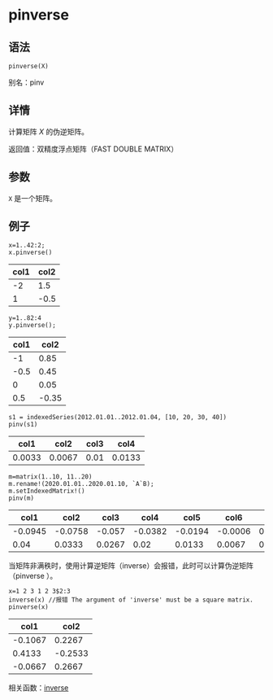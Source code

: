 # pinverse

## 语法

`pinverse(X)`

别名：pinv

## 详情

计算矩阵 *X* 的伪逆矩阵。

返回值：双精度浮点矩阵（FAST DOUBLE MATRIX）

## 参数

`X` 是一个矩阵。

## 例子

```
x=1..42:2;
x.pinverse()
```

| col1 | col2 |
| --- | --- |
| -2 | 1.5 |
| 1 | -0.5 |

```
y=1..82:4
y.pinverse();
```

| col1 | col2 |
| --- | --- |
| -1 | 0.85 |
| -0.5 | 0.45 |
| 0 | 0.05 |
| 0.5 | -0.35 |

```
s1 = indexedSeries(2012.01.01..2012.01.04, [10, 20, 30, 40])
pinv(s1)
```

| col1 | col2 | col3 | col4 |
| --- | --- | --- | --- |
| 0.0033 | 0.0067 | 0.01 | 0.0133 |

```
m=matrix(1..10, 11..20)
m.rename!(2020.01.01..2020.01.10, `A`B);
m.setIndexedMatrix!()
pinv(m)
```

| col1 | col2 | col3 | col4 | col5 | col6 | col7 | col8 | col9 | col10 |
| --- | --- | --- | --- | --- | --- | --- | --- | --- | --- |
| -0.0945 | -0.0758 | -0.057 | -0.0382 | -0.0194 | -0.0006 | 0.0182 | 0.037 | 0.0558 | 0.0745 |
| 0.04 | 0.0333 | 0.0267 | 0.02 | 0.0133 | 0.0067 | 0 | -0.0067 | -0.0133 | -0.02 |

当矩阵非满秩时，使用计算逆矩阵（inverse）会报错，此时可以计算伪逆矩阵（pinverse
）。

```
x=1 2 3 1 2 3$2:3
inverse(x) //报错 The argument of 'inverse' must be a square matrix.
pinverse(x)
```

| col1 | col2 |
| --- | --- |
| -0.1067 | 0.2267 |
| 0.4133 | -0.2533 |
| -0.0667 | 0.2667 |

相关函数：[inverse](../i/inverse.html)

